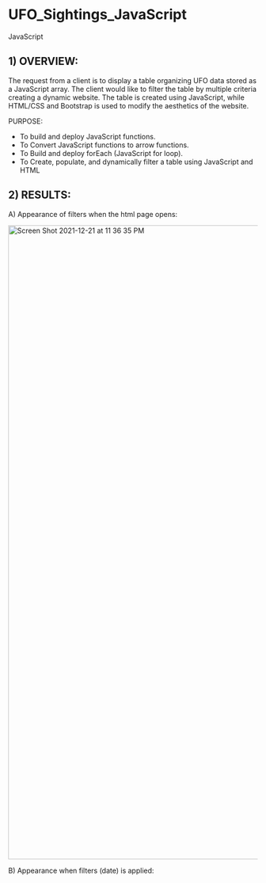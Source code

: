 # UFO_Sightings_JavaScript
JavaScript

## 1) OVERVIEW: 

The request from a client is to display a table organizing UFO data stored as a JavaScript array. The client would like to filter the table by multiple criteria creating a dynamic website. The table is created using JavaScript, while HTML/CSS and Bootstrap is used to modify the aesthetics of the website.

PURPOSE:

* To build and deploy JavaScript functions.
* To Convert JavaScript functions to arrow functions.
* To Build and deploy forEach (JavaScript for loop).
* To Create, populate, and dynamically filter a table using JavaScript and HTML

## 2) RESULTS: 

A) Appearance of filters when the html page opens:

<img width="1281" alt="Screen Shot 2021-12-21 at 11 36 35 PM" src="https://user-images.githubusercontent.com/91294352/147036341-506dc280-876c-4539-806f-11931c2acf17.png">

B) Appearance when filters (date) is applied:



